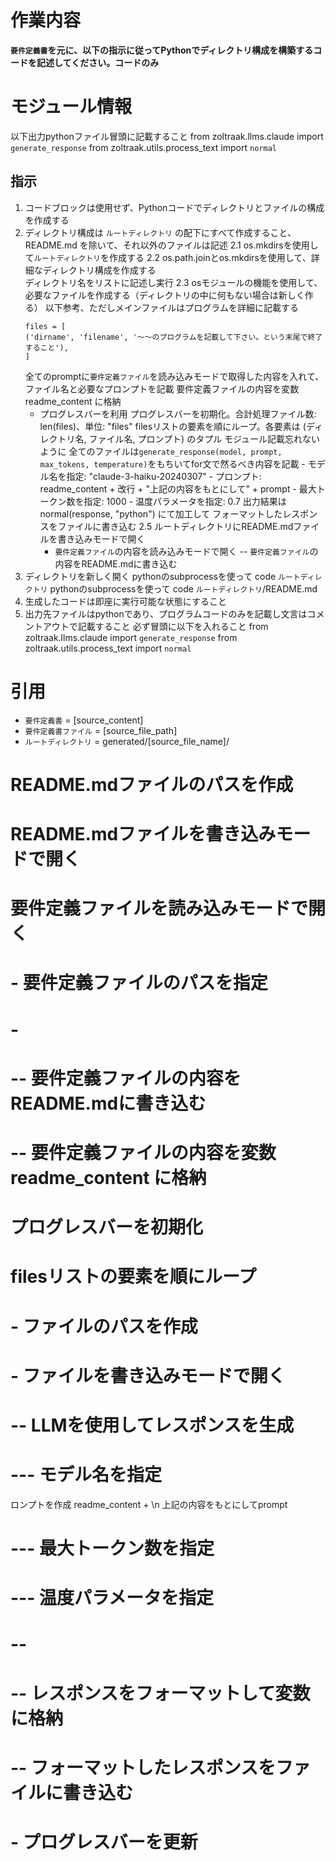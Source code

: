 # 作業内容
**`要件定義書`を元に、以下の指示に従ってPythonでディレクトリ構成を構築するコードを記述してください。コードのみ**

# モジュール情報
以下出力pythonファイル冒頭に記載すること
from zoltraak.llms.claude import `generate_response`
from zoltraak.utils.process_text import `normal`

## 指示
1. コードブロックは使用せず、Pythonコードでディレクトリとファイルの構成を作成する
2. ディレクトリ構成は `ルートディレクトリ` の配下にすべて作成すること、README.md を除いて、それ以外のファイルは記述
    2.1 os.mkdirsを使用して`ルートディレクトリ`を作成する
    2.2 os.path.joinとos.mkdirsを使用して、詳細なディレクトリ構成を作成する  
    ディレクトリ名をリストに記述し実行
    2.3 osモジュールの機能を使用して、必要なファイルを作成する（ディレクトリの中に何もない場合は新しく作る）
    以下参考、ただしメインファイルはプログラムを詳細に記載する
    ```
    files = [
    ('dirname', 'filename', '〜〜のプログラムを記載して下さい。という末尾で終了すること'),
    ]
    ```
    全てのpromptに`要件定義ファイル`を読み込みモードで取得した内容を入れて、ファイル名と必要なプロンプトを記載
    要件定義ファイルの内容を変数 readme_content に格納
    - プログレスバーを利用
        プログレスバーを初期化。合計処理ファイル数: len(files)、単位: "files"
        filesリストの要素を順にループ。各要素は (ディレクトリ名, ファイル名, プロンプト) のタプル
            モジュール記載忘れないように
            全てのファイルは`generate_response(model, prompt, max_tokens, temperature)`をもちいてfor文で然るべき内容を記載
                - モデル名を指定: "claude-3-haiku-20240307"
                - プロンプト: readme_content + 改行 + "上記の内容をもとにして" + prompt
                - 最大トークン数を指定: 1000
                - 温度パラメータを指定: 0.7
            出力結果は normal(response, "python")   にて加工して
        フォーマットしたレスポンスをファイルに書き込む
    2.5 ルートディレクトリにREADME.mdファイルを書き込みモードで開く
        - `要件定義ファイル`の内容を読み込みモードで開く
        -- `要件定義ファイル`の内容をREADME.mdに書き込む
3. ディレクトリを新しく開く
pythonのsubprocessを使って code `ルートディレクトリ`
pythonのsubprocessを使って code `ルートディレクトリ`/README.md
4. 生成したコードは即座に実行可能な状態にすること
5. 出力先ファイルはpythonであり、プログラムコードのみを記載し文言はコメントアウトで記載すること
    必ず冒頭に以下を入れること
    from zoltraak.llms.claude import `generate_response`
    from zoltraak.utils.process_text import `normal`

# 引用
- `要件定義書` = [source_content]
- `要件定義書ファイル` = [source_file_path]
- `ルートディレクトリ` = generated/[source_file_name]/


# README.mdファイルのパスを作成
# README.mdファイルを書き込みモードで開く
# 要件定義ファイルを読み込みモードで開く
# - 要件定義ファイルのパスを指定
# - 
# -- 要件定義ファイルの内容をREADME.mdに書き込む
# -- 要件定義ファイルの内容を変数 readme_content に格納

# プログレスバーを初期化
# filesリストの要素を順にループ
# - ファイルのパスを作成
# - ファイルを書き込みモードで開く
# -- LLMを使用してレスポンスを生成
# --- モデル名を指定
ロンプトを作成 readme_content + \n 上記の内容をもとにしてprompt
# --- 最大トークン数を指定
# --- 温度パラメータを指定
# --
# -- レスポンスをフォーマットして変数に格納
# -- フォーマットしたレスポンスをファイルに書き込む
# - プログレスバーを更新
